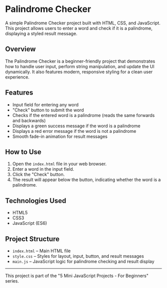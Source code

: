 # Palindrome Checker

A simple Palindrome Checker project built with HTML, CSS, and JavaScript. This project allows users to enter a word and check if it is a palindrome, displaying a styled result message.

## Overview

The Palindrome Checker is a beginner-friendly project that demonstrates how to handle user input, perform string manipulation, and update the UI dynamically. It also features modern, responsive styling for a clean user experience.

## Features

- Input field for entering any word
- "Check" button to submit the word
- Checks if the entered word is a palindrome (reads the same forwards and backwards)
- Displays a green success message if the word is a palindrome
- Displays a red error message if the word is not a palindrome
- Smooth fade-in animation for result messages

## How to Use

1. Open the `index.html` file in your web browser.
2. Enter a word in the input field.
3. Click the "Check" button.
4. The result will appear below the button, indicating whether the word is a palindrome.

## Technologies Used

- HTML5
- CSS3
- JavaScript (ES6)

## Project Structure

- `index.html` – Main HTML file
- `style.css` – Styles for layout, input, button, and result messages
- `main.js` – JavaScript logic for palindrome checking and result display

---

This project is part of the "5 Mini JavaScript Projects - For Beginners" series.
